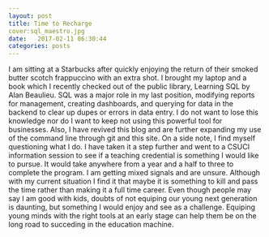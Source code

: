 ```yaml
---
layout: post
title: Time to Recharge
cover:sql_maestro.jpg
date:   2017-02-11 06:30:44
categories: posts
---
```



I am sitting at a Starbucks after quickly enjoying the return of their smoked butter scotch frappuccino with an extra
shot. I brought my laptop and a book which I recently checked out of the public library, Learning SQL by Alan Beaulieu. 
SQL was a major role in my last position, modifying reports for management, creating dashboards, and querying for data in 
the backend to clear up dupes or errors in data entry. I do not want to lose this knowledge nor do I want to keep not 
using this powerful tool for businesses. Also, I have revived this blog and are further expanding my use of the command 
line through git and this site. 
On a side note, I find myself questioning what I do. I have taken it a step further and went to a CSUCI information 
session to see if a teaching credential is something I would like to pursue. It would take anywhere from a year and a half 
to three to complete the program. I am getting mixed signals and are unsure. Although with my current situation I find it 
that maybe it is something to kill and pass the time rather than making it a full time career. Even though people may say 
I am good with kids, doubts of not equiping our young next generation is daunting, but something I would enjoy and see as 
a challenge. Equiping young minds with the right tools at an early stage can help them be on the long road to succeding in 
the education machine. 
